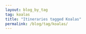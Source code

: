 ```yaml
---
layout: blog_by_tag
tag: koalas
title: "Itineraries tagged Koalas"
permalink: /blog/tag/koalas/
---
```

